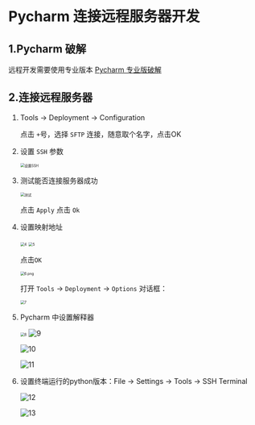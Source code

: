 # Pycharm 连接远程服务器开发
## 1.Pycharm 破解
远程开发需要使用专业版本 [Pycharm 专业版破解](https://blog.junxu666.top/p/7624.html)

## 2.连接远程服务器

1. Tools -> Deployment -> Configuration

   点击 `+`号，选择 `SFTP` 连接，随意取个名字，点击OK

2. 设置 `SSH` 参数

   <img src="../static/2.png" alt="设置SSH " style="zoom:50%;" />

3. 测试能否连接服务器成功

   <img src="../static/3.png" alt="测试" style="zoom:50%;" />

   点击 `Apply` 点击 `Ok`

4. 设置映射地址

   <img src="../static/4.png" alt="4" style="zoom:50%;" />

   <img src="../static/5.png" alt="5" style="zoom:50%;" />

   点击`OK`

   <img src="../static/6.png" alt="6.png" style="zoom:50%;" />

   打开 `Tools` -> `Deployment` -> `Options` 对话框：

   <img src="../static/7.png" alt="7" style="zoom:50%;" />

5. Pycharm 中设置解释器

   <img src="../static/8.png" alt="8" style="zoom:50%;" />

   <img src="../static/9.png" alt="9" />

   ![10](../static/10.png)

   ![11](../static/11.png)

6. 设置终端运行的python版本：File -> Settings -> Tools -> SSH Terminal

   ![12](../static/12.png)

   ![13](../static/13.png)